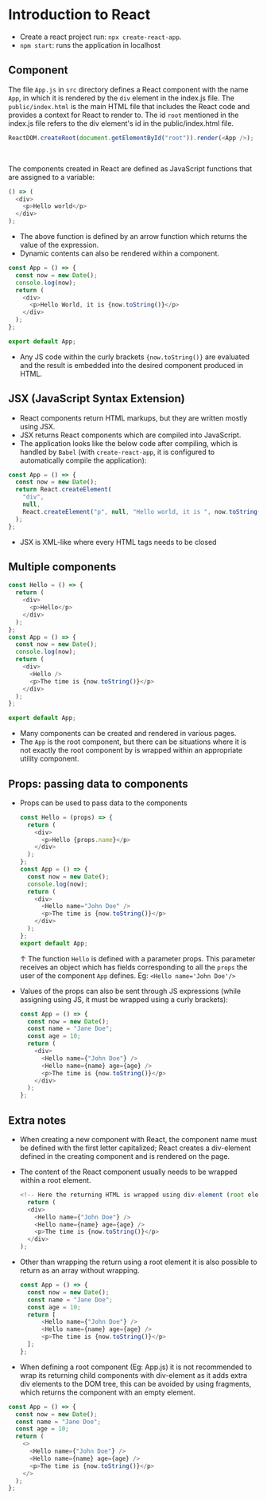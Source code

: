 # Introduction to React

- Create a react project run: `npx create-react-app`.
- `npm start`: runs the application in localhost

## Component

The file `App.js` in `src` directory defines a React component with the name `App`, in which it is rendered by the `div` element in the index.js file. The `public/index.html` is the main HTML file that includes the React code and provides a context for React to render to. The id `root` mentioned in the index.js file refers to the div element's id in the public/index.html file.

```javascript
ReactDOM.createRoot(document.getElementById("root")).render(<App />);
```

<br>

The components created in React are defined as JavaScript functions that are assigned to a variable:

```javascript
() => (
  <div>
    <p>Hello world</p>
  </div>
);
```

- The above function is defined by an arrow function which returns the value of the expression.
- Dynamic contents can also be rendered within a component.

```javascript
const App = () => {
  const now = new Date();
  console.log(now);
  return (
    <div>
      <p>Hello World, it is {now.toString()}</p>
    </div>
  );
};

export default App;
```

- Any JS code within the curly brackets `{now.toString()}` are evaluated and the result is embedded into the desired component produced in HTML.

## JSX (JavaScript Syntax Extension)

- React components return HTML markups, but they are written mostly using JSX.
- JSX returns React components which are compiled into JavaScript.
- The application looks like the below code after compiling, which is handled by `Babel` (with `create-react-app`, it is configured to automatically compile the application):

```javascript
const App = () => {
  const now = new Date();
  return React.createElement(
    "div",
    null,
    React.createElement("p", null, "Hello world, it is ", now.toString())
  );
};
```

- JSX is XML-like where every HTML tags needs to be closed

## Multiple components

```javascript
const Hello = () => {
  return (
    <div>
      <p>Hello</p>
    </div>
  );
};
const App = () => {
  const now = new Date();
  console.log(now);
  return (
    <div>
      <Hello />
      <p>The time is {now.toString()}</p>
    </div>
  );
};

export default App;
```

- Many components can be created and rendered in various pages.
- The `App` is the root component, but there can be situations where it is not exactly the root component by is wrapped within an appropriate utility component.

## Props: passing data to components

- Props can be used to pass data to the components

  ```javascript
  const Hello = (props) => {
    return (
      <div>
        <p>Hello {props.name}</p>
      </div>
    );
  };
  const App = () => {
    const now = new Date();
    console.log(now);
    return (
      <div>
        <Hello name="John Doe" />
        <p>The time is {now.toString()}</p>
      </div>
    );
  };
  export default App;
  ```

  ↑ The function `Hello` is defined with a parameter props. This parameter receives an object which has fields corresponding to all the `props` the user of the component `App` defines. Eg: `<Hello name='John Doe'/>`

- Values of the props can also be sent through JS expressions (while assigning using JS, it must be wrapped using a curly brackets):

  ```javascript
  const App = () => {
    const now = new Date();
    const name = "Jane Doe";
    const age = 10;
    return (
      <div>
        <Hello name={"John Doe"} />
        <Hello name={name} age={age} />
        <p>The time is {now.toString()}</p>
      </div>
    );
  };
  ```

## Extra notes

- When creating a new component with React, the component name must be defined with the first letter capitalized; React creates a div-element defined in the creating component and is rendered on the page.
- The content of the React component usually needs to be wrapped within a root element.

  ```javascript
  <!-- Here the returning HTML is wrapped using div-element (root element) -->
    return (
    <div>
      <Hello name={"John Doe"} />
      <Hello name={name} age={age} />
      <p>The time is {now.toString()}</p>
    </div>
  );
  ```

- Other than wrapping the return using a root element it is also possible to return as an array without wrapping.

  ```javascript
  const App = () => {
    const now = new Date();
    const name = "Jane Doe";
    const age = 10;
    return [
        <Hello name={"John Doe"} />
        <Hello name={name} age={age} />
        <p>The time is {now.toString()}</p>
    ];
  };
  ```

- When defining a root component (Eg: App.js) it is not recommended to wrap its returning child components with div-element as it adds extra div elements to the DOM tree, this can be avoided by using fragments, which returns the component with an empty element.

```javascript
const App = () => {
  const now = new Date();
  const name = "Jane Doe";
  const age = 10;
  return (
    <>
      <Hello name={"John Doe"} />
      <Hello name={name} age={age} />
      <p>The time is {now.toString()}</p>
    </>
  );
};
```
